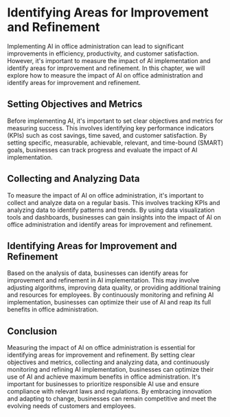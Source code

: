 Identifying Areas for Improvement and Refinement
=========================================================================================================

Implementing AI in office administration can lead to significant improvements in efficiency, productivity, and customer satisfaction. However, it's important to measure the impact of AI implementation and identify areas for improvement and refinement. In this chapter, we will explore how to measure the impact of AI on office administration and identify areas for improvement and refinement.

Setting Objectives and Metrics
------------------------------

Before implementing AI, it's important to set clear objectives and metrics for measuring success. This involves identifying key performance indicators (KPIs) such as cost savings, time saved, and customer satisfaction. By setting specific, measurable, achievable, relevant, and time-bound (SMART) goals, businesses can track progress and evaluate the impact of AI implementation.

Collecting and Analyzing Data
-----------------------------

To measure the impact of AI on office administration, it's important to collect and analyze data on a regular basis. This involves tracking KPIs and analyzing data to identify patterns and trends. By using data visualization tools and dashboards, businesses can gain insights into the impact of AI on office administration and identify areas for improvement and refinement.

Identifying Areas for Improvement and Refinement
------------------------------------------------

Based on the analysis of data, businesses can identify areas for improvement and refinement in AI implementation. This may involve adjusting algorithms, improving data quality, or providing additional training and resources for employees. By continuously monitoring and refining AI implementation, businesses can optimize their use of AI and reap its full benefits in office administration.

Conclusion
----------

Measuring the impact of AI on office administration is essential for identifying areas for improvement and refinement. By setting clear objectives and metrics, collecting and analyzing data, and continuously monitoring and refining AI implementation, businesses can optimize their use of AI and achieve maximum benefits in office administration. It's important for businesses to prioritize responsible AI use and ensure compliance with relevant laws and regulations. By embracing innovation and adapting to change, businesses can remain competitive and meet the evolving needs of customers and employees.
